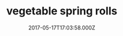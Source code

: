---
categories:
  - lunch
date: 2017-05-17T17:03:58.000Z
title: vegetable spring rolls
description: 'tofu, shiitake, cabbage, mint, peanut sauce'
type: rolls
price: '13'
---